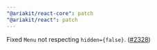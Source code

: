 ```yaml
---
"@ariakit/react-core": patch
"@ariakit/react": patch
---
```


Fixed `Menu` not respecting `hidden={false}`. ([#2328](https://github.com/ariakit/ariakit/pull/2328))
